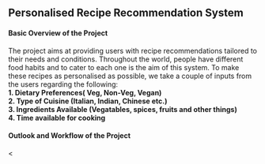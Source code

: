 <h2> Personalised Recipe Recommendation System</h2>

<h4> Basic Overview of the Project</h4>
<p> The project aims at providing users with recipe recommendations tailored to their needs and conditions. Throughout the world, people have different food habits and to cater to each one is the aim of this system. To make these recipes as personalised as possible, we take a couple of inputs from the users regarding the following:
<br> <b>1. Dietary Preferences( Veg, Non-Veg, Vegan)</b>
<br> <b>2. Type of Cuisine (Italian, Indian, Chinese etc.)</b>
<br> <b>3. Ingredients Available (Vegatables, spices, fruits and other things)</b>
<br> <b>4. Time available for cooking</b>
<br></p>

<h4> Outlook and Workflow of the Project</h4>
<


